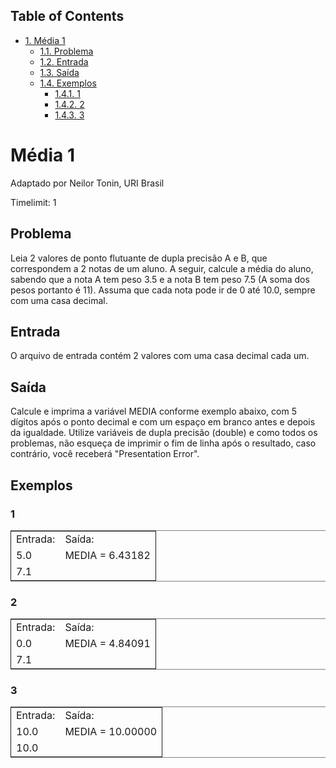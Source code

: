 <div id="table-of-contents">
<h2>Table of Contents</h2>
<div id="text-table-of-contents">
<ul>
<li><a href="#sec-1">1. Média 1</a>
<ul>
<li><a href="#sec-1-1">1.1. Problema</a></li>
<li><a href="#sec-1-2">1.2. Entrada</a></li>
<li><a href="#sec-1-3">1.3. Saída</a></li>
<li><a href="#sec-1-4">1.4. Exemplos</a>
<ul>
<li><a href="#sec-1-4-1">1.4.1. 1</a></li>
<li><a href="#sec-1-4-2">1.4.2. 2</a></li>
<li><a href="#sec-1-4-3">1.4.3. 3</a></li>
</ul>
</li>
</ul>
</li>
</ul>
</div>
</div>

# Média 1<a id="sec-1" name="sec-1"></a>

Adaptado por Neilor Tonin, URI Brasil

Timelimit: 1

## Problema<a id="sec-1-1" name="sec-1-1"></a>

Leia 2 valores de ponto flutuante de dupla precisão A e B, que
correspondem a 2 notas de um aluno. A seguir, calcule a média do
aluno, sabendo que a nota A tem peso 3.5 e a nota B tem peso 7.5 (A
soma dos pesos portanto é 11). Assuma que cada nota pode ir de 0 até
10.0, sempre com uma casa decimal.

## Entrada<a id="sec-1-2" name="sec-1-2"></a>

O arquivo de entrada contém 2 valores com uma casa decimal cada um.

## Saída<a id="sec-1-3" name="sec-1-3"></a>

Calcule e imprima a variável MEDIA conforme exemplo abaixo, com 5
dígitos após o ponto decimal e com um espaço em branco antes e depois
da igualdade. Utilize variáveis de dupla precisão (double) e como
todos os problemas, não esqueça de imprimir o fim de linha após o
resultado, caso contrário, você receberá "Presentation Error".

## Exemplos<a id="sec-1-4" name="sec-1-4"></a>

### 1<a id="sec-1-4-1" name="sec-1-4-1"></a>

<table border="2" cellspacing="0" cellpadding="6" rules="groups" frame="hsides">


<colgroup>
<col  class="right" />

<col  class="left" />
</colgroup>
<tbody>
<tr>
<td class="right">Entrada:</td>
<td class="left">Saída:</td>
</tr>


<tr>
<td class="right">5.0</td>
<td class="left">MEDIA = 6.43182</td>
</tr>


<tr>
<td class="right">7.1</td>
<td class="left">&#xa0;</td>
</tr>
</tbody>
</table>

### 2<a id="sec-1-4-2" name="sec-1-4-2"></a>

<table border="2" cellspacing="0" cellpadding="6" rules="groups" frame="hsides">


<colgroup>
<col  class="right" />

<col  class="left" />
</colgroup>
<tbody>
<tr>
<td class="right">Entrada:</td>
<td class="left">Saída:</td>
</tr>


<tr>
<td class="right">0.0</td>
<td class="left">MEDIA = 4.84091</td>
</tr>


<tr>
<td class="right">7.1</td>
<td class="left">&#xa0;</td>
</tr>
</tbody>
</table>

### 3<a id="sec-1-4-3" name="sec-1-4-3"></a>

<table border="2" cellspacing="0" cellpadding="6" rules="groups" frame="hsides">


<colgroup>
<col  class="right" />

<col  class="left" />
</colgroup>
<tbody>
<tr>
<td class="right">Entrada:</td>
<td class="left">Saída:</td>
</tr>


<tr>
<td class="right">10.0</td>
<td class="left">MEDIA = 10.00000</td>
</tr>


<tr>
<td class="right">10.0</td>
<td class="left">&#xa0;</td>
</tr>
</tbody>
</table>